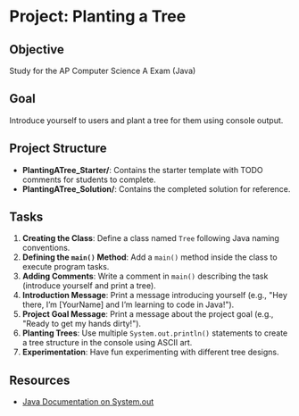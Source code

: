 # Project: Planting a Tree

## Objective

Study for the AP Computer Science A Exam (Java)

## Goal

Introduce yourself to users and plant a tree for them using console output.

## Project Structure

-   **PlantingATree_Starter/**: Contains the starter template with TODO comments for students to complete.
-   **PlantingATree_Solution/**: Contains the completed solution for reference.

## Tasks

1. **Creating the Class**: Define a class named `Tree` following Java naming conventions.
2. **Defining the `main()` Method**: Add a `main()` method inside the class to execute program tasks.
3. **Adding Comments**: Write a comment in `main()` describing the task (introduce yourself and print a tree).
4. **Introduction Message**: Print a message introducing yourself (e.g., "Hey there, I’m [YourName] and I’m learning to code in Java!").
5. **Project Goal Message**: Print a message about the project goal (e.g., "Ready to get my hands dirty!").
6. **Planting Trees**: Use multiple `System.out.println()` statements to create a tree structure in the console using ASCII art.
7. **Experimentation**: Have fun experimenting with different tree designs.

## Resources

-   [Java Documentation on System.out](https://docs.oracle.com/javase/8/docs/api/java/lang/System.html#out)
